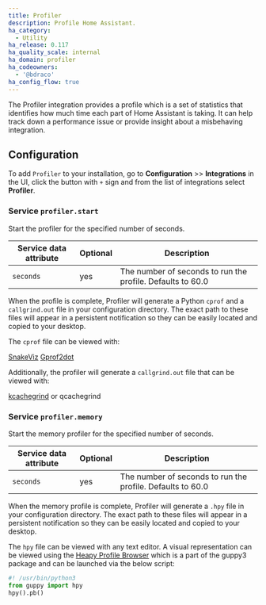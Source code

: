 ```yaml
---
title: Profiler
description: Profile Home Assistant.
ha_category:
  - Utility
ha_release: 0.117
ha_quality_scale: internal
ha_domain: profiler
ha_codeowners:
  - '@bdraco'
ha_config_flow: true
---
```


The Profiler integration provides a profile which is a set of statistics that identifies how much time each part of Home Assistant is taking. It can help track down a performance issue or provide insight about a misbehaving integration.

## Configuration

To add `Profiler` to your installation, go to **Configuration** >> **Integrations** in the UI, click the button with `+` sign and from the list of integrations select **Profiler**.

### Service `profiler.start`

Start the profiler for the specified number of seconds.

| Service data attribute | Optional | Description |
| ---------------------- | -------- | ----------- |
| `seconds` | yes | The number of seconds to run the profile. Defaults to 60.0

When the profile is complete, Profiler will generate a Python `cprof` and a `callgrind.out` file in your configuration directory. The exact path to these files will appear in a persistent notification so they can be easily located and copied to your desktop. 

The `cprof` file can be viewed with:

[SnakeViz](https://jiffyclub.github.io/snakeviz/)
[Gprof2dot](https://github.com/jrfonseca/gprof2dot)

Additionally, the profiler will generate a `callgrind.out` file that can be viewed with:

[kcachegrind](https://kcachegrind.github.io/) or qcachegrind

### Service `profiler.memory`

Start the memory profiler for the specified number of seconds.

| Service data attribute | Optional | Description |
| ---------------------- | -------- | ----------- |
| `seconds` | yes | The number of seconds to run the profile. Defaults to 60.0

When the memory profile is complete, Profiler will generate a `.hpy` file in your configuration directory. The exact path to these files will appear in a persistent notification so they can be easily located and copied to your desktop.

The `hpy` file can be viewed with any text editor. A visual representation can be viewed using the [Heapy Profile Browser](http://guppy-pe.sourceforge.net/ProfileBrowser.html) which is a part of the guppy3 package and can be launched via the below script:

```python
#! /usr/bin/python3
from guppy import hpy
hpy().pb()
```
